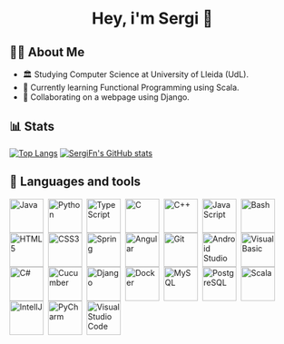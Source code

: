 
<h1 align="center">Hey, i'm Sergi 👋</h1>

## 👨‍🎓 About Me

- 🏛 Studying Computer Science at University of Lleida (UdL).
- 🌱 Currently learning Functional Programming using Scala.
- 👯 Collaborating on a webpage using Django.


## 📊 Stats
[![Top Langs](https://github-readme-stats.vercel.app/api/top-langs/?username=sergifn&layout=pie&theme=radical)](https://github.com/anuraghazra/github-readme-stats)
[![SergiFn's GitHub stats](https://github-readme-stats.vercel.app/api?username=sergifn&show_icons=false&theme=radical&hide_rank=true&show=commits,prs_merged,prs_merged_percentage&hide=stars,issues)](https://github.com/anuraghazra/github-readme-stats)

## 🧰 Languages and tools

<img align="left" alt="Java" width="60px" style="padding-right:5px;" src="https://cdn.jsdelivr.net/gh/devicons/devicon@latest/icons/java/java-original-wordmark.svg" />
<img align="left" alt="Python" width="60px" style="padding-right:5px;" src="https://cdn.jsdelivr.net/gh/devicons/devicon@latest/icons/python/python-original-wordmark.svg" />
<img align="left" alt="TypeScript" width="60px" style="padding-right:5px;" src="https://cdn.jsdelivr.net/gh/devicons/devicon@latest/icons/typescript/typescript-plain.svg" />
<img align="left" alt="C" width="60px" style="padding-right:5px;" src="https://cdn.jsdelivr.net/gh/devicons/devicon@latest/icons/c/c-plain.svg" />
<img align="left" alt="C++" width="60px" style="padding-right:5px;" src="https://cdn.jsdelivr.net/gh/devicons/devicon@latest/icons/cplusplus/cplusplus-plain.svg" />
<img align="left" alt="JavaScript" width="60px" style="padding-right:5px;" src="https://cdn.jsdelivr.net/gh/devicons/devicon@latest/icons/javascript/javascript-plain.svg" />          
<img align="left" alt="Bash" width="60px" style="padding-right:5px;" src="https://cdn.jsdelivr.net/gh/devicons/devicon@latest/icons/bash/bash-original.svg" />
<img align="left" alt="HTML5" width="60px" style="padding-right:5px;" src="https://cdn.jsdelivr.net/gh/devicons/devicon@latest/icons/html5/html5-plain.svg" />
<img align="left" alt="CSS3" width="60px" style="padding-right:5px;" src="https://cdn.jsdelivr.net/gh/devicons/devicon@latest/icons/css3/css3-plain.svg" />
<img align="left" alt="Spring" width="60px" style="padding-right:5px;" src="https://cdn.jsdelivr.net/gh/devicons/devicon@latest/icons/spring/spring-original.svg" />
<img align="left" alt="Angular" width="60px" style="padding-right:5px;" src="https://cdn.jsdelivr.net/gh/devicons/devicon@latest/icons/angular/angular-plain.svg" />
<img align="left" alt="Git" width="60px" style="padding-right:5px;" src="https://cdn.jsdelivr.net/gh/devicons/devicon@latest/icons/git/git-original.svg" />
<img align="left" alt="Android Studio" width="60px" style="padding-right:5px;" src="https://cdn.jsdelivr.net/gh/devicons/devicon@latest/icons/androidstudio/androidstudio-plain.svg" />
<img align="left" alt="Visual Basic" width="60px" style="padding-right:5px;" src="https://cdn.jsdelivr.net/gh/devicons/devicon@latest/icons/visualbasic/visualbasic-plain.svg" />
<img align="left" alt="C#" width="60px" style="padding-right:5px;" src="https://cdn.jsdelivr.net/gh/devicons/devicon@latest/icons/csharp/csharp-plain.svg" />
<img align="left" alt="Cucumber" width="60px" style="padding-right:5px;" src="https://cdn.jsdelivr.net/gh/devicons/devicon@latest/icons/cucumber/cucumber-plain.svg" />
<img align="left" alt="Django" width="60px" style="padding-right:5px;" src="https://cdn.jsdelivr.net/gh/devicons/devicon@latest/icons/django/django-plain.svg" />
<img align="left" alt="Docker" width="60px" style="padding-right:5px;" src="https://cdn.jsdelivr.net/gh/devicons/devicon@latest/icons/docker/docker-plain.svg" />
<img align="left" alt="MySQL" width="60px" style="padding-right:5px;" src="https://cdn.jsdelivr.net/gh/devicons/devicon@latest/icons/mysql/mysql-original.svg" />
<img align="left" alt="PostgreSQL" width="60px" style="padding-right:5px;" src="https://cdn.jsdelivr.net/gh/devicons/devicon@latest/icons/postgresql/postgresql-plain.svg" />
<img align="left" alt="Scala" width="60px" style="padding-right:5px;" src="https://cdn.jsdelivr.net/gh/devicons/devicon@latest/icons/scala/scala-plain.svg" />
<img align="left" alt="IntelIJ" width="60px" style="padding-right:5px;" src="https://cdn.jsdelivr.net/gh/devicons/devicon@latest/icons/intellij/intellij-original.svg" />
<img align="left" alt="PyCharm" width="60px" style="padding-right:5px;" src="https://cdn.jsdelivr.net/gh/devicons/devicon@latest/icons/pycharm/pycharm-original.svg" />
<img align="left" alt="Visual Studio Code" width="60px" style="padding-right:5px;" src="https://cdn.jsdelivr.net/gh/devicons/devicon@latest/icons/vscode/vscode-original.svg" />
<br/>
<br/>
<br/>
<br/>
<br/>
<!--
**SergiFn/SergiFn** is a ✨ _special_ ✨ repository because its `README.md` (this file) appears on your GitHub profile.

Here are some ideas to get you started:

- 🔭 I’m currently working on ...
- 🌱 I’m currently learning ...
- 👯 I’m looking to collaborate on ...
- 🤔 I’m looking for help with ...
- 💬 Ask me about ...
- 📫 How to reach me: ...
- 😄 Pronouns: ...
- ⚡ Fun fact: ...
-->
